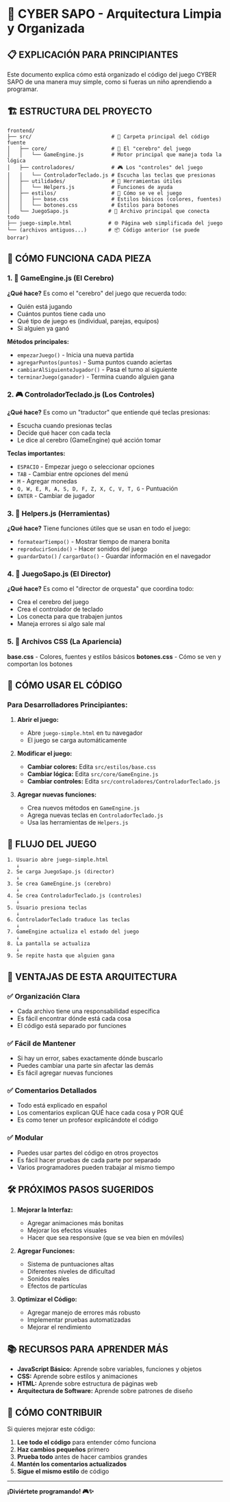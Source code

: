 # 🐸 CYBER SAPO - Arquitectura Limpia y Organizada

## 📋 EXPLICACIÓN PARA PRINCIPIANTES

Este documento explica cómo está organizado el código del juego CYBER SAPO de una manera muy simple, como si fueras un niño aprendiendo a programar.

## 🏗️ ESTRUCTURA DEL PROYECTO

```
frontend/
├── src/                          # 📁 Carpeta principal del código fuente
│   ├── core/                     # 🧠 El "cerebro" del juego
│   │   └── GameEngine.js         # Motor principal que maneja toda la lógica
│   ├── controladores/            # 🎮 Los "controles" del juego
│   │   └── ControladorTeclado.js # Escucha las teclas que presionas
│   ├── utilidades/               # 🔧 Herramientas útiles
│   │   └── Helpers.js            # Funciones de ayuda
│   ├── estilos/                  # 🎨 Cómo se ve el juego
│   │   ├── base.css              # Estilos básicos (colores, fuentes)
│   │   └── botones.css           # Estilos para botones
│   └── JuegoSapo.js             # 🎯 Archivo principal que conecta todo
├── juego-simple.html            # 🌐 Página web simplificada del juego
└── (archivos antiguos...)       # 📦 Código anterior (se puede borrar)
```

## 🧩 CÓMO FUNCIONA CADA PIEZA

### 1. 🧠 GameEngine.js (El Cerebro)
**¿Qué hace?** Es como el "cerebro" del juego que recuerda todo:
- Quién está jugando
- Cuántos puntos tiene cada uno
- Qué tipo de juego es (individual, parejas, equipos)
- Si alguien ya ganó

**Métodos principales:**
- `empezarJuego()` - Inicia una nueva partida
- `agregarPuntos(puntos)` - Suma puntos cuando aciertas
- `cambiarAlSiguienteJugador()` - Pasa el turno al siguiente
- `terminarJuego(ganador)` - Termina cuando alguien gana

### 2. 🎮 ControladorTeclado.js (Los Controles)
**¿Qué hace?** Es como un "traductor" que entiende qué teclas presionas:
- Escucha cuando presionas teclas
- Decide qué hacer con cada tecla
- Le dice al cerebro (GameEngine) qué acción tomar

**Teclas importantes:**
- `ESPACIO` - Empezar juego o seleccionar opciones
- `TAB` - Cambiar entre opciones del menú
- `M` - Agregar monedas
- `Q, W, E, R, A, S, D, F, Z, X, C, V, T, G` - Puntuación
- `ENTER` - Cambiar de jugador

### 3. 🔧 Helpers.js (Herramientas)
**¿Qué hace?** Tiene funciones útiles que se usan en todo el juego:
- `formatearTiempo()` - Mostrar tiempo de manera bonita
- `reproducirSonido()` - Hacer sonidos del juego
- `guardarDato()` / `cargarDato()` - Guardar información en el navegador

### 4. 🎯 JuegoSapo.js (El Director)
**¿Qué hace?** Es como el "director de orquesta" que coordina todo:
- Crea el cerebro del juego
- Crea el controlador de teclado
- Los conecta para que trabajen juntos
- Maneja errores si algo sale mal

### 5. 🎨 Archivos CSS (La Apariencia)
**base.css** - Colores, fuentes y estilos básicos
**botones.css** - Cómo se ven y comportan los botones

## 🚀 CÓMO USAR EL CÓDIGO

### Para Desarrolladores Principiantes:

1. **Abrir el juego:**
   - Abre `juego-simple.html` en tu navegador
   - El juego se carga automáticamente

2. **Modificar el juego:**
   - **Cambiar colores:** Edita `src/estilos/base.css`
   - **Cambiar lógica:** Edita `src/core/GameEngine.js`
   - **Cambiar controles:** Edita `src/controladores/ControladorTeclado.js`

3. **Agregar nuevas funciones:**
   - Crea nuevos métodos en `GameEngine.js`
   - Agrega nuevas teclas en `ControladorTeclado.js`
   - Usa las herramientas de `Helpers.js`

## 🔄 FLUJO DEL JUEGO

```
1. Usuario abre juego-simple.html
   ↓
2. Se carga JuegoSapo.js (director)
   ↓
3. Se crea GameEngine.js (cerebro)
   ↓
4. Se crea ControladorTeclado.js (controles)
   ↓
5. Usuario presiona teclas
   ↓
6. ControladorTeclado traduce las teclas
   ↓
7. GameEngine actualiza el estado del juego
   ↓
8. La pantalla se actualiza
   ↓
9. Se repite hasta que alguien gana
```

## 🎯 VENTAJAS DE ESTA ARQUITECTURA

### ✅ **Organización Clara**
- Cada archivo tiene una responsabilidad específica
- Es fácil encontrar dónde está cada cosa
- El código está separado por funciones

### ✅ **Fácil de Mantener**
- Si hay un error, sabes exactamente dónde buscarlo
- Puedes cambiar una parte sin afectar las demás
- Es fácil agregar nuevas funciones

### ✅ **Comentarios Detallados**
- Todo está explicado en español
- Los comentarios explican QUÉ hace cada cosa y POR QUÉ
- Es como tener un profesor explicándote el código

### ✅ **Modular**
- Puedes usar partes del código en otros proyectos
- Es fácil hacer pruebas de cada parte por separado
- Varios programadores pueden trabajar al mismo tiempo

## 🛠️ PRÓXIMOS PASOS SUGERIDOS

1. **Mejorar la Interfaz:**
   - Agregar animaciones más bonitas
   - Mejorar los efectos visuales
   - Hacer que sea responsive (que se vea bien en móviles)

2. **Agregar Funciones:**
   - Sistema de puntuaciones altas
   - Diferentes niveles de dificultad
   - Sonidos reales
   - Efectos de partículas

3. **Optimizar el Código:**
   - Agregar manejo de errores más robusto
   - Implementar pruebas automatizadas
   - Mejorar el rendimiento

## 📚 RECURSOS PARA APRENDER MÁS

- **JavaScript Básico:** Aprende sobre variables, funciones y objetos
- **CSS:** Aprende sobre estilos y animaciones
- **HTML:** Aprende sobre estructura de páginas web
- **Arquitectura de Software:** Aprende sobre patrones de diseño

## 🤝 CÓMO CONTRIBUIR

Si quieres mejorar este código:

1. **Lee todo el código** para entender cómo funciona
2. **Haz cambios pequeños** primero
3. **Prueba todo** antes de hacer cambios grandes
4. **Mantén los comentarios actualizados**
5. **Sigue el mismo estilo** de código

---

**¡Diviértete programando! 🎮✨**
